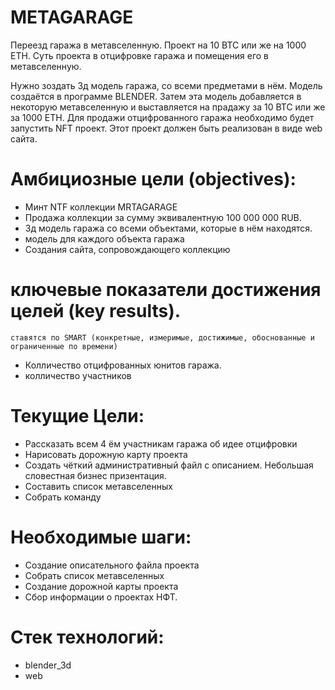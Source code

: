 #  METAGARAGE

Переезд гаража в метавселенную. Проект на 10 BTC или же на 1000 ETH.  Суть проекта в отцифровке гаража и помещения его в метавселенную. 

Нужно зоздать 3д модель гаража, со всеми предметами в нём. Модель создаётся в программе BLENDER. Затем эта модель добавляется в некоторую метавселенную и выставляется на прадажу за 10 BTC или же за 1000 ETH. Для продажи отцифрованного гаража необходимо будет запустить NFT проект. Этот проект должен быть реализован в виде web сайта. 

# Амбициозные цели (objectives):
- Минт NTF коллекции MRTAGARAGE
- Продажа коллекции за сумму эквивалентную 100 000 000 RUB. 
- 3д модель гаража со всеми объектами, которые в нём находятся. 
- модель для каждого объекта гаража
- Создания сайта, сопровождающего коллекцию

# ключевые показатели достижения целей (key results). 
`ставятся по SMART (конкретные, измеримые, достижимые, обоснованные и ограниченные по времени)`
- Колличество отцифрованных юнитов гаража. 
- колличество участников

# Текущие Цели:
- Рассказать всем 4 ём участникам гаража об идее отцифровки
- Нарисовать дорожную карту проекта
- Создать чёткий административный файл с описанием. Небольшая словестная бизнес призентация.
- Составить список метавселенных
- Собрать команду

# Необходимые шаги:
- Создание описательного файла проекта
- Собрать список метавселенных
- Создание дорожной карты проекта
- Сбор информации о проектах НФТ. 


# Стек технологий:
- blender_3d
- web
